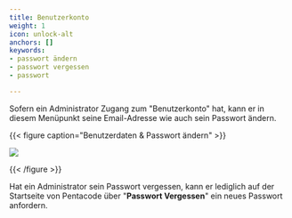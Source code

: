 ```yaml
---
title: Benutzerkonto
weight: 1
icon: unlock-alt
anchors: []
keywords:
- passwort ändern
- passwort vergessen
- passwort

---
```

Sofern ein Administrator Zugang zum "Benutzerkonto" hat, kann er in diesem Menüpunkt seine Email-Adresse wie auch sein Passwort ändern.

{{< figure caption="Benutzerdaten & Passwort ändern" >}}

<img src = "überblick.png"/>

{{< /figure >}}

Hat ein Administrator sein Passwort vergessen, kann er lediglich auf der Startseite von Pentacode über "**Passwort Vergessen**" ein neues Passwort anfordern.